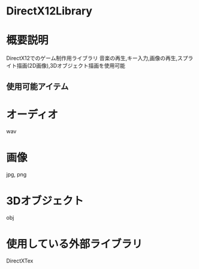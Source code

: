 # DirectX12Library

# 概要説明
DirectX12でのゲーム制作用ライブラリ
音楽の再生,キー入力,画像の再生,スプライト描画(2D画像),3Dオブジェクト描画を使用可能

## 使用可能アイテム
# オーディオ
wav
# 画像
jpg, png
# 3Dオブジェクト
obj

# 使用している外部ライブラリ
DirectXTex
